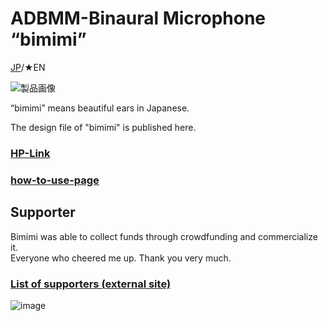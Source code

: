 # ADBMM-Binaural Microphone “bimimi”
[JP](README.md)/★EN

![製品画像](https://bit-trade-one.co.jp/bimimi/wp-content/uploads/sites/11/2023/05/%E8%83%8C%E6%99%AF%E7%99%BD%E8%83%8C%E6%99%AF%E9%80%8F%E6%98%8E-e1684994975475-768x333.png)  

“bimimi” means beautiful ears in Japanese.  

The design file of "bimimi" is published here.

### [HP-Link](https://bit-trade-one.co.jp/bimimi/) 

### [how-to-use-page](https://bit-trade-one.github.io/ADBMM/)


## Supporter

Bimimi was able to collect funds through crowdfunding and commercialize it.  
Everyone who cheered me up. Thank you very much.
### [List of supporters (external site)](https://camp-fire.jp/projects/623002/backers)

![image](https://user-images.githubusercontent.com/85532743/222311106-393c811a-d21d-4974-bf65-1d91fb9584d9.png)
